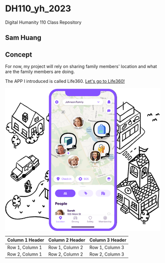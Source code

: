 # DH110_yh_2023
Digital Humanity 110 Class Repository

## Sam Huang

## Concept

For now, my project will rely on sharing family members' location and what are the family members are doing. 

The APP I introduced is called Life360.
[Let's go to Life360!](http://app.life360.com)

![Photo of Life360 APP](life360img.png)

| Column 1 Header | Column 2 Header | Column 3 Header |
| --------------- | --------------- | --------------- |
| Row 1, Column 1 | Row 1, Column 2 | Row 1, Column 3 |
| Row 2, Column 1 | Row 2, Column 2 | Row 2, Column 3 |
